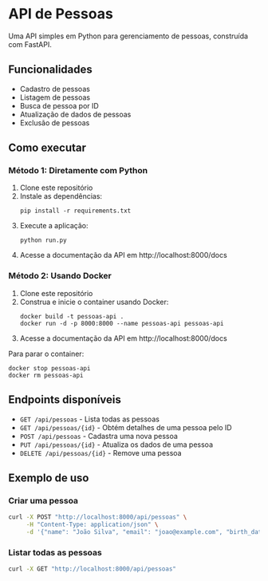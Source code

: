# API de Pessoas

Uma API simples em Python para gerenciamento de pessoas, construída com FastAPI.

## Funcionalidades

- Cadastro de pessoas
- Listagem de pessoas
- Busca de pessoa por ID
- Atualização de dados de pessoas
- Exclusão de pessoas

## Como executar

### Método 1: Diretamente com Python

1. Clone este repositório
2. Instale as dependências:
   ```
   pip install -r requirements.txt
   ```
3. Execute a aplicação:
   ```
   python run.py
   ```
4. Acesse a documentação da API em http://localhost:8000/docs

### Método 2: Usando Docker

1. Clone este repositório
2. Construa e inicie o container usando Docker:
   ```
   docker build -t pessoas-api .
   docker run -d -p 8000:8000 --name pessoas-api pessoas-api
   ```
3. Acesse a documentação da API em http://localhost:8000/docs

Para parar o container:
```
docker stop pessoas-api
docker rm pessoas-api
```

## Endpoints disponíveis

- `GET /api/pessoas` - Lista todas as pessoas
- `GET /api/pessoas/{id}` - Obtém detalhes de uma pessoa pelo ID
- `POST /api/pessoas` - Cadastra uma nova pessoa
- `PUT /api/pessoas/{id}` - Atualiza os dados de uma pessoa
- `DELETE /api/pessoas/{id}` - Remove uma pessoa

## Exemplo de uso

### Criar uma pessoa
```bash
curl -X POST "http://localhost:8000/api/pessoas" \
     -H "Content-Type: application/json" \
     -d '{"name": "João Silva", "email": "joao@example.com", "birth_date": "1990-01-01", "phone": "(11) 98765-4321"}'
```

### Listar todas as pessoas
```bash
curl -X GET "http://localhost:8000/api/pessoas"
```